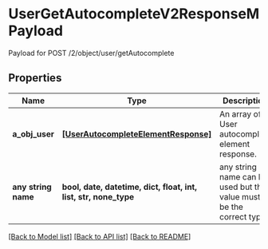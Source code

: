 # UserGetAutocompleteV2ResponseMPayload

Payload for POST /2/object/user/getAutocomplete

## Properties
Name | Type | Description | Notes
------------ | ------------- | ------------- | -------------
**a_obj_user** | [**[UserAutocompleteElementResponse]**](UserAutocompleteElementResponse.md) | An array of User autocomplete element response. | 
**any string name** | **bool, date, datetime, dict, float, int, list, str, none_type** | any string name can be used but the value must be the correct type | [optional]

[[Back to Model list]](../README.md#documentation-for-models) [[Back to API list]](../README.md#documentation-for-api-endpoints) [[Back to README]](../README.md)


